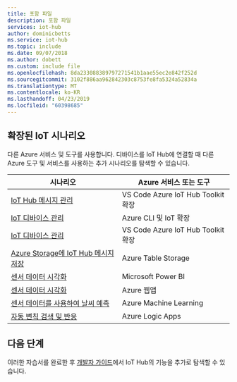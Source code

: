 ```yaml
---
title: 포함 파일
description: 포함 파일
services: iot-hub
author: dominicbetts
ms.service: iot-hub
ms.topic: include
ms.date: 09/07/2018
ms.author: dobett
ms.custom: include file
ms.openlocfilehash: 8da233088389797271541b1aae55ec2e842f252d
ms.sourcegitcommit: 3102f886aa962842303c8753fe8fa5324a52834a
ms.translationtype: MT
ms.contentlocale: ko-KR
ms.lasthandoff: 04/23/2019
ms.locfileid: "60398685"
---
```

## <a name="extended-iot-scenarios"></a>확장된 IoT 시나리오

다른 Azure 서비스 및 도구를 사용합니다. 디바이스를 IoT Hub에 연결할 때 다른 Azure 도구 및 서비스를 사용하는 추가 시나리오를 탐색할 수 있습니다.

| 시나리오                                                   | Azure 서비스 또는 도구              |
|----------------------------------------------------------- |------------------------------------|
| [IoT Hub 메시지 관리](../articles/iot-hub/iot-hub-vscode-iot-toolkit-cloud-device-messaging.md)                  | VS Code Azure IoT Hub Toolkit 확장|
| [IoT 디바이스 관리](../articles/iot-hub/iot-hub-device-management-iot-extension-azure-cli-2-0.md)                        | Azure CLI 및 IoT 확장    |
| [IoT 디바이스 관리](../articles/iot-hub/iot-hub-device-management-iot-toolkit.md)                | VS Code Azure IoT Hub Toolkit 확장|
| [Azure Storage에 IoT Hub 메시지 저장](../articles/iot-hub/iot-hub-store-data-in-azure-table-storage.md)  | Azure Table Storage                |
| [센서 데이터 시각화](../articles/iot-hub/iot-hub-live-data-visualization-in-power-bi.md)                      | Microsoft Power BI                 |
| [센서 데이터 시각화](../articles/iot-hub/iot-hub-live-data-visualization-in-web-apps.md)                      | Azure 웹앱                     |
| [센서 데이터를 사용하여 날씨 예측](../articles/iot-hub/iot-hub-weather-forecast-machine-learning.md)      | Azure Machine Learning             |
| [자동 변칙 검색 및 반응](../articles/iot-hub/iot-hub-monitoring-notifications-with-azure-logic-apps.md) | Azure Logic Apps                   |

## <a name="next-steps"></a>다음 단계

이러한 자습서를 완료한 후 [개발자 가이드](../articles/iot-hub/iot-hub-devguide.md)에서 IoT Hub의 기능을 추가로 탐색할 수 있습니다. 
